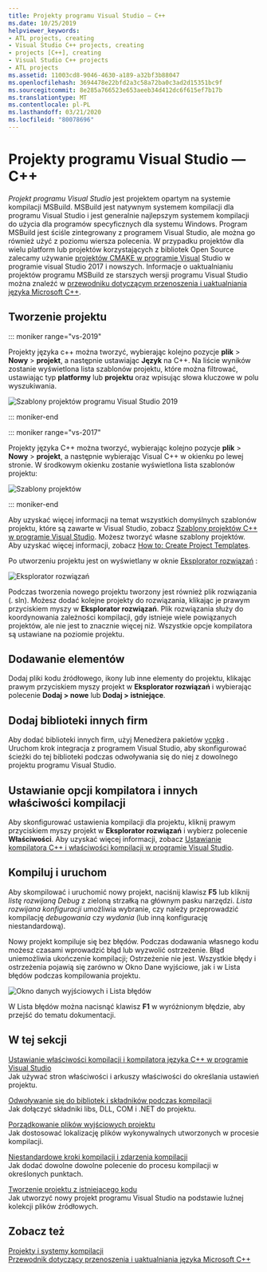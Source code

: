 ```yaml
---
title: Projekty programu Visual Studio — C++
ms.date: 10/25/2019
helpviewer_keywords:
- ATL projects, creating
- Visual Studio C++ projects, creating
- projects [C++], creating
- Visual Studio C++ projects
- ATL projects
ms.assetid: 11003cd8-9046-4630-a189-a32bf3b88047
ms.openlocfilehash: 3694478e22bfd2a3c58a72ba0c3ad2d15351bc9f
ms.sourcegitcommit: 8e285a766523e653aeeb34d412dc6f615ef7b17b
ms.translationtype: MT
ms.contentlocale: pl-PL
ms.lasthandoff: 03/21/2020
ms.locfileid: "80078696"
---
```

# <a name="visual-studio-projects---c"></a>Projekty programu Visual Studio — C++

*Projekt programu Visual Studio* jest projektem opartym na systemie kompilacji MSBuild. MSBuild jest natywnym systemem kompilacji dla programu Visual Studio i jest generalnie najlepszym systemem kompilacji do użycia dla programów specyficznych dla systemu Windows. Program MSBuild jest ściśle zintegrowany z programem Visual Studio, ale można go również użyć z poziomu wiersza polecenia. W przypadku projektów dla wielu platform lub projektów korzystających z bibliotek Open Source zalecamy używanie [projektów CMAKE w programie Visual](cmake-projects-in-visual-studio.md) Studio w programie visual Studio 2017 i nowszych. Informacje o uaktualnianiu projektów programu MSBuild ze starszych wersji programu Visual Studio można znaleźć w [przewodniku dotyczącym przenoszenia i uaktualniania języka Microsoft C++](../porting/visual-cpp-porting-and-upgrading-guide.md).

## <a name="create-a-project"></a>Tworzenie projektu

::: moniker range="vs-2019"

Projekty języka c++ można tworzyć, wybierając kolejno pozycje **plik** > **Nowy** > **projekt**, a następnie ustawiając **Język** na C++. Na liście wyników zostanie wyświetlona lista szablonów projektu, które można filtrować, ustawiając typ **platformy** lub **projektu** oraz wpisując słowa kluczowe w polu wyszukiwania.

   ![Szablony projektów programu Visual Studio 2019](../build/media/vs2019-choose-console-app.png "Okno dialogowe nowego projektu programu Visual Studio 2019")

::: moniker-end

::: moniker range="vs-2017"

Projekty języka C++ można tworzyć, wybierając kolejno pozycje **plik** > **Nowy** > **projekt**, a następnie wybierając Visual C++ w okienku po lewej stronie. W środkowym okienku zostanie wyświetlona lista szablonów projektu:

   ![Szablony projektów](../overview/media/vs2017-new-project.png "Okno dialogowe nowego projektu programu Visual Studio 2017")

::: moniker-end

Aby uzyskać więcej informacji na temat wszystkich domyślnych szablonów projektu, które są zawarte w Visual Studio, zobacz [Szablony projektów C++ w programie Visual Studio](reference/visual-cpp-project-types.md). Możesz tworzyć własne szablony projektów. Aby uzyskać więcej informacji, zobacz [How to: Create Project Templates](/visualstudio/ide/how-to-create-project-templates).

Po utworzeniu projektu jest on wyświetlany w oknie [Eksplorator rozwiązań](/visualstudio/ide/solutions-and-projects-in-visual-studio) :

   ![Eksplorator rozwiązań](media/mathlibrary-solution-explorer-153.png)

Podczas tworzenia nowego projektu tworzony jest również plik rozwiązania (. sln). Możesz dodać kolejne projekty do rozwiązania, klikając je prawym przyciskiem myszy w **Eksplorator rozwiązań**. Plik rozwiązania służy do koordynowania zależności kompilacji, gdy istnieje wiele powiązanych projektów, ale nie jest to znacznie więcej niż. Wszystkie opcje kompilatora są ustawiane na poziomie projektu.

## <a name="add-items"></a>Dodawanie elementów

Dodaj pliki kodu źródłowego, ikony lub inne elementy do projektu, klikając prawym przyciskiem myszy projekt w **Eksplorator rozwiązań** i wybierając polecenie **Dodaj > nowe** lub **Dodaj > istniejące**.

## <a name="add-third-party-libraries"></a>Dodaj biblioteki innych firm

Aby dodać biblioteki innych firm, użyj Menedżera pakietów [vcpkg](vcpkg.md) . Uruchom krok integracja z programem Visual Studio, aby skonfigurować ścieżki do tej biblioteki podczas odwoływania się do niej z dowolnego projektu programu Visual Studio.

## <a name="set-compiler-options-and-other-build-properties"></a>Ustawianie opcji kompilatora i innych właściwości kompilacji

Aby skonfigurować ustawienia kompilacji dla projektu, kliknij prawym przyciskiem myszy projekt w **Eksplorator rozwiązań** i wybierz polecenie **Właściwości**. Aby uzyskać więcej informacji, zobacz [Ustawianie kompilatora C++ i właściwości kompilacji w programie Visual Studio](working-with-project-properties.md).

## <a name="compile-and-run"></a>Kompiluj i uruchom

Aby skompilować i uruchomić nowy projekt, naciśnij klawisz **F5** lub kliknij *listę rozwijaną Debug* z zieloną strzałką na głównym pasku narzędzi. *Lista rozwijana konfiguracji* umożliwia wybranie, czy należy przeprowadzić kompilację *debugowania* czy *wydania* (lub inną konfigurację niestandardową).

Nowy projekt kompiluje się bez błędów. Podczas dodawania własnego kodu możesz czasami wprowadzić błąd lub wyzwolić ostrzeżenie. Błąd uniemożliwia ukończenie kompilacji; Ostrzeżenie nie jest. Wszystkie błędy i ostrzeżenia pojawią się zarówno w Okno Dane wyjściowe, jak i w Lista błędów podczas kompilowania projektu.

   ![Okno danych wyjściowych i Lista błędów](../overview/media/vs2017-output-error-list.png)

W Lista błędów można nacisnąć klawisz **F1** w wyróżnionym błędzie, aby przejść do tematu dokumentacji.

## <a name="in-this-section"></a>W tej sekcji

[Ustawianie właściwości kompilacji i kompilatora języka C++ w programie Visual Studio](working-with-project-properties.md)<br/>
Jak używać stron właściwości i arkuszy właściwości do określania ustawień projektu.

[Odwoływanie się do bibliotek i składników podczas kompilacji](adding-references-in-visual-cpp-projects.md)<br/>
Jak dołączyć składniki libs, DLL, COM i .NET do projektu.

[Porządkowanie plików wyjściowych projektu](how-to-organize-project-output-files-for-builds.md)<br/>
Jak dostosować lokalizację plików wykonywalnych utworzonych w procesie kompilacji.

[Niestandardowe kroki kompilacji i zdarzenia kompilacji](understanding-custom-build-steps-and-build-events.md)<br/>
Jak dodać dowolne dowolne polecenie do procesu kompilacji w określonych punktach.

[Tworzenie projektu z istniejącego kodu](how-to-create-a-cpp-project-from-existing-code.md)<br/>
Jak utworzyć nowy projekt programu Visual Studio na podstawie luźnej kolekcji plików źródłowych.

## <a name="see-also"></a>Zobacz też

[Projekty i systemy kompilacji](projects-and-build-systems-cpp.md)<br>
[Przewodnik dotyczący przenoszenia i uaktualniania języka Microsoft C++](../porting/visual-cpp-porting-and-upgrading-guide.md)
